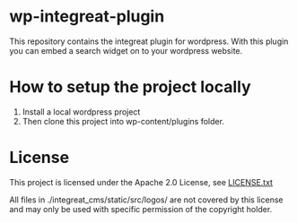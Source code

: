 # wp-integreat-plugin
This repository contains the integreat plugin for wordpress.
With this plugin you can embed a search widget on to your wordpress website.

# How to setup the project locally 
1. Install a local wordpress project
2. Then clone this project into wp-content/plugins folder.

# License
This project is licensed under the Apache 2.0 License, see [LICENSE.txt](LICENSE.txt) 

All files in ./integreat_cms/static/src/logos/ are not covered by this license and may only be used with specific permission of the copyright holder.
